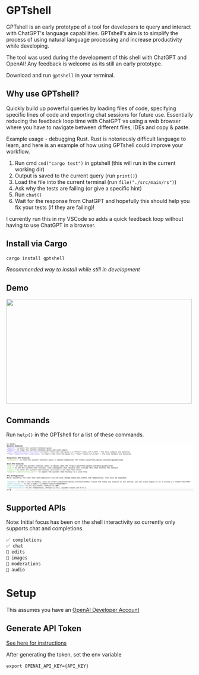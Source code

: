 # GPTshell 

GPTshell is an early prototype of a tool for developers to query and interact with ChatGPT's language capabilities. GPTshell's aim is to simplify the process of using natural language processing and increase productivity while developing.

The tool was used during the development of this shell with ChatGPT and OpenAI! Any feedback is welcome as its still an early prototype. 

Download and run `gptshell` in your terminal.

## Why use GPTshell?

Quickly build up powerful queries by loading files of code, specifying specific lines of code and exporting chat sessions for future use. Essentially reducing the feedback loop time with ChatGPT vs using a web browser where you have to navigate between different files, IDEs and copy & paste. 

Example usage - debugging Rust. Rust is notoriously difficult language to learn, and here is an example of how using GPTshell could improve your workflow.

1) Run cmd `cmd("cargo test")` in gptshell (this will run in the current working dir)
2) Output is saved to the current query (run `print()`)
3) Load the file into the current terminal (run `file("./src/main/rs")`)
4) Ask why the tests are failing (or give a specific hint)
5) Run `chat()`
6) Wait for the response from ChatGPT and hopefully this should help you fix your tests (if they are failing)! 

I currently run this in my VSCode so adds a quick feedback loop without having to use ChatGPT in a browser.

## Install via Cargo

```
cargo install gptshell
```

*Recommended way to install while still in development*

## Demo
<img src="https://user-images.githubusercontent.com/20296911/224504826-7ab2c4ed-75fd-4f56-b1b6-482ec44f0606.gif" width=500 height=281>

## Commands

Run `help()` in the GPTshell for a list of these commands.

<img src="./assets/commands.png" alt="commands">

## Supported APIs

Note: Initial focus has been on the shell interactivity so currently only supports chat and completions. 

```
✅ completions
✅ chat
🚧 edits
🚧 images
🚧 moderations
🚧 audio
```

# Setup

This assumes you have an [OpenAI Developer Account](https://platform.openai.com/)

## Generate API Token 

[See here for instructions](https://platform.openai.com/account/api-keys)

After generating the token, set the env variable 
```
export OPENAI_API_KEY={API_KEY}
```
